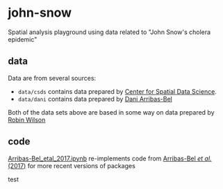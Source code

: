 # john-snow
Spatial analysis playground using data related to "John Snow's cholera epidemic"

## data
Data are from several sources:
- `data/csds` contains data prepared by [Center for Spatial Data Science](https://geodacenter.github.io/data-and-lab//snow/).
- `data/dani` contains data prepared by [Dani Arribas-Bel](https://bitbucket.org/darribas/reproducible_john_snow/src/master/)

Both of the data sets above are based in some way on data prepared by [Robin Wilson](http://blog.rtwilson.com/john-snows-cholera-data-in-more-formats/)

## code

[Arribas-Bel_etal_2017.ipynb](/code/python/Arribas-Bel_etal_2017.ipynb) re-implements code from [Arribas-Bel _et al._ (2017)](http://doi.org/10.1007/978-3-319-50590-9_17) for more recent versions of packages

test
